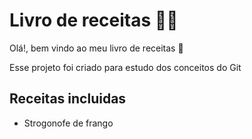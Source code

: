 # Livro de receitas :man_cook:


Olá!, bem vindo ao meu livro de receitas :wave:

Esse projeto foi criado para estudo dos conceitos do Git

## Receitas incluidas

 - Strogonofe de frango